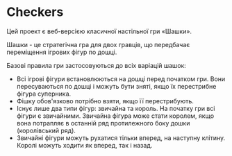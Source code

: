 # Checkers
Цей проект є веб-версією класичної настільної гри «Шашки».


Шашки - це стратегічна гра для двох гравців, що передбачає переміщення ігрових фігур по дошці.


Базові правила гри застосовуються до всіх варіацій шашок:
- Всі ігрові фігури встановлюються на дошці перед початком гри. Вони пересуваються по дошці і можуть бути зняті, якщо їх перестрибне фігура суперника.
- Фішку обов'язково потрібно взяти, якщо її перестрибують.
- Існує лише два типи фігур: звичайна та король. На початку гри всі фігури є звичайними. Звичайна фігура може стати королем, якщо вона потрапляє в останній ряд протилежного боку дошки (королівський ряд).
- Звичайні фігури можуть рухатися тільки вперед, на наступну клітину. Королі можуть ходити як вперед, так і назад.
